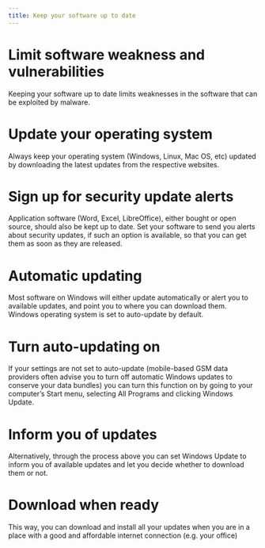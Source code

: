 ```yaml
---
title: Keep your software up to date
---
```

# Limit software weakness and vulnerabilities
Keeping your software up to date limits weaknesses in the software that can be exploited by malware.
<br>
# Update your operating system
Always keep your operating system (Windows, Linux, Mac OS, etc) updated by downloading the latest updates from the respective websites.
<br>
# Sign up for security update alerts
Application software (Word, Excel, LibreOffice), either bought or open source, should also be kept up to date. Set your software to send you alerts about security updates, if such an option is available, so that you can get them as soon as they are released.
<br>
# Automatic updating
Most software on Windows will either update automatically or alert you to available updates, and point you to where you can download them. Windows operating system is set to auto-update by default.
<br>
# Turn auto-updating on
If your settings are not set to auto-update (mobile-based GSM data providers often advise you to turn off automatic Windows updates to conserve your data bundles) you can turn this function on by going to your computer’s Start menu, selecting All Programs and clicking Windows Update.
<br>
# Inform you of updates
Alternatively, through the process above you can set Windows Update to inform you of available updates and let you decide whether to download them or not.
<br>
# Download when ready
This way, you can download and install all your updates when you are in a place with a good and affordable internet connection (e.g. your office)
